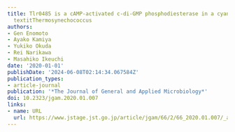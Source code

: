 ```yaml
---
title: Tlr0485 is a cAMP-activated c-di-GMP phosphodiesterase in a cyanobacterium
  textitThermosynechococcus
authors:
- Gen Enomoto
- Ayako Kamiya
- Yukiko Okuda
- Rei Narikawa
- Masahiko Ikeuchi
date: '2020-01-01'
publishDate: '2024-06-08T02:14:34.067584Z'
publication_types:
- article-journal
publication: '*The Journal of General and Applied Microbiology*'
doi: 10.2323/jgam.2020.01.007
links:
- name: URL
  url: https://www.jstage.jst.go.jp/article/jgam/66/2/66_2020.01.007/_article
---
```

